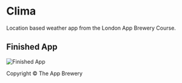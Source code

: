 # Clima
Location based weather app from the London App Brewery Course.

## Finished App
![Finished App](https://github.com/londonappbrewery/Images/blob/master/Clima.gif)



Copyright © The App Brewery

